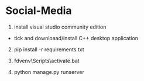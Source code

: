 # Social-Media

1. install visual studio community edition
  - tick and downloaad/install C++ desktop application
  
2. pip install -r requirements.txt

3. fdvenv\Scripts\activate.bat

4. python manage.py runserver

